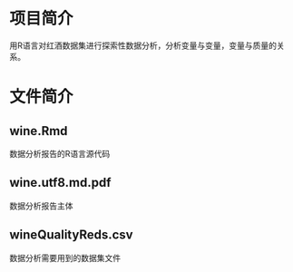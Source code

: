 # 项目简介
用R语言对红酒数据集进行探索性数据分析，分析变量与变量，变量与质量的关系。

# 文件简介
## wine.Rmd
数据分析报告的R语言源代码
## wine.utf8.md.pdf
数据分析报告主体
## wineQualityReds.csv
数据分析需要用到的数据集文件
